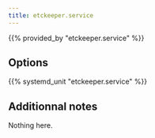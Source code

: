 ```yaml
---
title: etckeeper.service
---
```


{{% provided_by "etckeeper.service" %}}

## Options

{{% systemd_unit "etckeeper.service" %}}

## Additionnal notes

Nothing here.